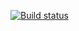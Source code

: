 [![Build status](https://ci.appveyor.com/api/projects/status/5kyqx1cm8btp5au5/branch/main?svg=true)](https://ci.appveyor.com/project/JuliaIzotova/postmanechotest/branch/main)
